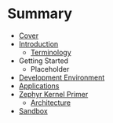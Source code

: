 # Summary

* [Cover](README.md)
* [Introduction](documentation/Introduction.md)
   * [Terminology](documentation/Terminology.md)
* Getting Started
   * Placeholder
* [Development Environment](documentation/DevelopmentEnvironment.md)
* [Applications](documentation/Applications.md)
* [Zephyr Kernel Primer](documentation/ZephyrKernelPrimer.md)
   * [Architecture](documentation/Architecture.md)
* [Sandbox](documentation/Sandbox.md)

